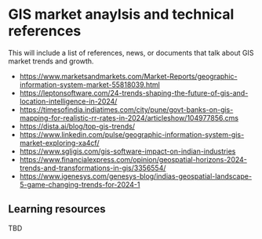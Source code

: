 # GIS market anaylsis and technical references 
This will include a list of references, news, or documents that talk about GIS market trends and growth.

- https://www.marketsandmarkets.com/Market-Reports/geographic-information-system-market-55818039.html
- https://leptonsoftware.com/24-trends-shaping-the-future-of-gis-and-location-intelligence-in-2024/
- https://timesofindia.indiatimes.com/city/pune/govt-banks-on-gis-mapping-for-realistic-rr-rates-in-2024/articleshow/104977856.cms
- https://dista.ai/blog/top-gis-trends/
- https://www.linkedin.com/pulse/geographic-information-system-gis-market-exploring-xa4cf/
- https://www.sgligis.com/gis-software-impact-on-indian-industries
- https://www.financialexpress.com/opinion/geospatial-horizons-2024-trends-and-transformations-in-gis/3356554/
- https://www.igenesys.com/genesys-blog/indias-geospatial-landscape-5-game-changing-trends-for-2024-1


## Learning resources
  TBD
